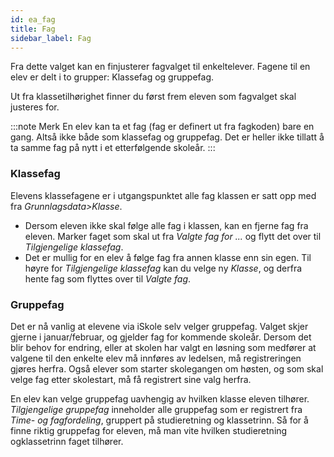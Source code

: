 ```yaml
---
id: ea_fag
title: Fag
sidebar_label: Fag
---
```

 Fra dette valget kan en finjusterer fagvalget til enkeltelever.  Fagene til en elev er delt i to grupper: Klassefag og gruppefag.
 
 Ut fra klassetilhørighet finner du først frem eleven som fagvalget skal justeres for.
 
:::note Merk
 En elev kan ta et fag (fag er definert ut fra fagkoden) bare en gang. Altså ikke både som klassefag og gruppefag. Det er heller ikke tillatt å ta samme fag på nytt i et etterfølgende skoleår.
:::

### Klassefag
Elevens klassefagene er i utgangspunktet alle fag klassen er satt opp med fra _Grunnlagsdata>Klasse_. 
- Dersom eleven ikke skal følge alle fag i klassen, kan en fjerne fag fra eleven. Marker faget som skal ut fra _Valgte fag for ..._ og flytt det over til _Tilgjengelige klassefag_. 
- Det er mullig for en elev å følge fag fra annen klasse enn sin egen. Til høyre for _Tilgjengelige klassefag_ kan du velge ny _Klasse_, og derfra hente fag som flyttes over til _Valgte fag_.

 ### Gruppefag
Det er nå vanlig at elevene via iSkole selv velger gruppefag. Valget skjer gjerne i januar/februar, og gjelder fag for kommende skoleår. Dersom det blir behov for endring, eller at skolen har valgt en løsning som medfører at valgene til den enkelte elev må innføres av ledelsen, må registreringen gjøres herfra. Også elever som starter skolegangen om høsten, og som skal velge fag etter skolestart, må få registrert sine valg herfra.
 
En elev kan velge gruppefag uavhengig av hvilken klasse eleven tilhører. _Tilgjengelige gruppefag_ inneholder alle gruppefag som er registrert fra _Time- og fagfordeling_, gruppert på studieretning og klassetrinn. Så for å finne riktig gruppefag for eleven, må man vite hvilken studieretning ogklassetrinn faget tilhører.
 
